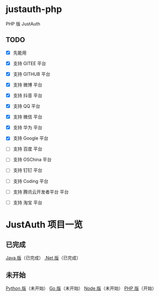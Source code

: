 # justauth-php
PHP 版 JustAuth

## TODO
- [x]  先能用
- [x]  支持 GITEE 平台
- [x]  支持 GITHUB 平台
- [x]  支持 微博 平台
- [x]  支持 抖音 平台
- [x]  支持 QQ 平台
- [x]  支持 微信 平台
- [x]  支持 华为 平台  
- [x]  支持 Google 平台
- [ ]  支持 百度 平台
- [ ]  支持 OSChina 平台
- [ ]  支持 钉钉 平台
- [ ]  支持 Coding 平台
- [ ]  支持 腾讯云开发者平台 平台
- [ ]  支持 淘宝 平台


# JustAuth 项目一览

## 已完成

 [Java 版](https://github.com/justauth/JustAuth)（已完成）
 [.Net 版](https://github.com/justauth/CollectiveOAuth)（已完成）
 
## 未开始

 [Python 版](https://github.com/justauth/justauth-python)（未开始）
 [Go 版](https://github.com/justauth/justauth-go)（未开始）
 [Node 版](https://github.com/justauth/justauth-node)（未开始）
 [PHP 版](https://github.com/justauth/justauth-php)（开始）
